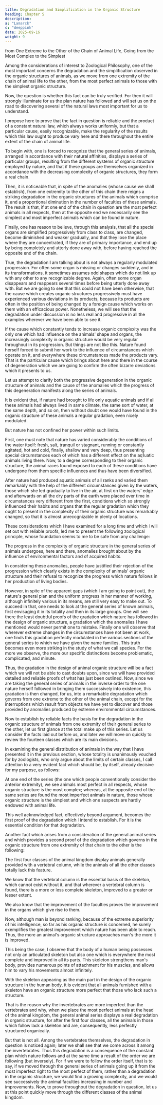```yaml
---
title: Degradation and Simplification in the Organic Structure 
heading: Chapter 5
description: 
a: "Lamarck"
c: "deeppink"
date: 2025-09-16
weight: 9
---
```


from One Extreme to the Other of the Chain of Animal Life, Going from the Most Complex to the Simplest


Among the considerations of interest to Zoological Philosophy, one of the most important concerns the degradation and the simplification observed in the organic structures of animals, as we move from one extremity of the chain of animal life to the other, from the most perfect animals to those with the simplest organic structure.

Now, the question is whether this fact can be truly verified. For then it will strongly illuminate for us the plan nature has followed and will set us on the road to discovering several of the natural laws most important for us to understand.

I propose here to prove that the fact in question is reliable and the product of a constant natural law, which always works uniformly, but that a particular cause, easily recognizable, make the regularity of the results which this law ought to produce vary here and there throughout the entire extent of the chain of animal life.

To begin with, one is forced to recognize that the general series of animals, arranged in accordance with their natural affinities, displays a series of particular groups, resulting from the different systems of organic structure employed by nature, and that if these groups are themselves organized in accordance with the decreasing complexity of organic structures, they form a real chain.

Then, it is noticeable that, in spite of the anomalies (whose cause we shall establish), from one extremity to the other of this chain there reigns a striking degradation in the organic structures of the animals which comprise it, and a proportional diminution in the number of faculties of these animals. The result is that, if at one end of the chain in question are the most perfect animals in all respects, then at the opposite end we necessarily see the simplest and most imperfect animals which can be found in nature.

Finally, one has reason to believe, through this analysis, that all the special organs are simplified progressively from class to class, are changed, become diminished and weaker gradually, and that they lose the place where they are concentrated, if they are of primary importance, and end up by being completely and utterly done away with, before having reached the opposite end of the chain.

True, the degradation I am talking about is not always a regularly modulated progression. For often some organ is missing or changes suddenly, and in its transformations, it sometimes assumes odd shapes which do not link up with any other to any recognizable degree. Again, often some organ disappears and reappears several times before being utterly done away with. But we are going to see that this could not have been otherwise, that the cause which creates organic structures progressively must have experienced various deviations in its products, because its products are often in the position of being changed by a foreign cause which works on them with an efficacious power. Nonetheless, we will see that the degradation under discussion is no less real and progressive in all the examples wherever we have been able to see it.

If the cause which constantly tends to increase organic complexity was the only one which had influence on the animals' shape and organs, the increasingly complexity in organic structure would be very regular throughout in its progression. But things are not like this. Nature found herself forced to submit her work to the influence of circumstances which operate on it, and everywhere these circumstances made the products vary. That is the particular cause which brings about here and there in the course of degeneration which we are going to confirm the often bizarre deviations which it presents to us.

Let us attempt to clarify both the progressive degeneration in the organic structure of animals and the cause of the anomalies which the progress of this degeneration manifests along the series of animals.

It is evident that, if nature had brought to life only aquatic animals and if all these animals had always lived in same climate, the same sort of water, at the same depth, and so on, then without doubt one would have found in the organic structure of these animals a regular gradation, even nicely modulated.

But nature has not confined her power within such limits.

First, one must note that nature has varied considerably the conditions of the water itself: fresh, salt, tranquil or stagnant, running or constantly agitated, hot and cold, finally, shallow and very deep, thus presenting special circumstances each of which has a different effect on the aq1uatic animals living there. Now, to a degree corresponding to their organic structure, the animal races found exposed to each of these conditions have undergone from them specific influences and thus have been diversified.

After nature had produced aquatic animals of all ranks and varied them remarkably with the help of the different circumstances given by the waters, those which she led gradually to live in the air, at first on the waters' edge and afterwards on all the dry parts of the earth were placed over time in circumstances very different from the first, conditions which so strongly influenced their habits and organs that the regular gradation which they ought to present in the complexity of their organic structure was remarkably changed, so that it is almost unrecognizable in plenty of locations.

These considerations which I have examined for a long time and which I will set out with reliable proofs, led me to present the following zoological principle, whose foundation seems to me to be safe from any challenge:

The progress in the complexity of organic structure in the general series of animals undergoes, here and there, anomalies brought about by the influence of environmental factors and of acquired habits.

In considering these anomalies, people have justified their rejection of the progression which clearly exists in the complexity of animals' organic structure and their refusal to recognize the progress which nature follows in her production of living bodies.

However, in spite of the apparent gaps (which I am going to point out), the nature's general plan and the uniform progress in her manner of working, although infinitely various in its means, are still very easy to make out. To succeed in that, one needs to look at the general series of known animals, first envisaging it in its totality and then in its large groups. One will see there the least doubtful proofs of the gradation which nature has followed in the design of organic structure, a gradation which the anomalies I have mentioned would never permit one to mistake. Finally one will observe that wherever extreme changes in the circumstances have not been at work, one finds this gradation perfectly modulated in the various sections of the general series to which we have given the name families. This truth becomes even more striking in the study of what we call species. For the more we observe, the more our specific distinctions become problematic, complicated, and minute.

Thus, the gradation in the design of animal organic structure will be a fact which we will not be able to cast doubts upon, since we will have provided detailed and reliable proofs of what has just been outlined. Now, since we are taking the general series of animals in the inverse order to the one nature herself followed in bringing them successively into existence, this gradation is then changed, for us, into a remarkable degradation which governs from one extreme to the other of the animal chain, except for the interruptions which result from objects we have yet to discover and those provided by anomalies produced by extreme environmental circumstances.

Now to establish by reliable facts the basis for the degradation in the organic structure of animals from one extremity of their general series to the other, let us first glance at the total make up of this series. Let us consider the facts laid out before us, and later we will move on quickly to review the fourteen classes which are its main divisions.

In examining the general distribution of animals in the way that I have presented it in the previous section, whose totality is unanimously vouched for by zoologists, who only argue about the limits of certain classes, I call attention to a very evident fact which should be, by itself, already decisive for my purpose, as follows:

At one end of the series (the one which people conventionally consider the anterior extremity), we see animals most perfect in all respects, whose organic structure is the most complex; whereas, at the opposite end of the same series are found the most imperfect animals in nature, those whose organic structure is the simplest and which one suspects are hardly endowed with animal life.

This well acknowledged fact, effectively beyond argument, becomes the first proof of the degradation which I intend to establish. For it is the essential condition for that degradation.

Another fact which arises from a consideration of the general animal series and which provides a second proof of the degradation which governs in the organic structure from one extremity of that chain to the other is the following:

The first four classes of the animal kingdom display animals generally provided with a vertebral column, while the animals of all the other classes totally lack this feature.

We know that the vertebral column is the essential basis of the skeleton, which cannot exist without it, and that wherever a vertebral column is found, there is a more or less complete skeleton, improved to a greater or lesser extent.

We also know that the improvement of the faculties proves the improvement in the organs which give rise to them.

Now, although man is beyond ranking, because of the extreme superiority of his intelligence, so far as his organic structure is concerned, he surely exemplifies the greatest improvement which nature has been able to reach. Thus, the more an animal's organic structure approaches man's the more it is improved.

This being the case, I observe that the body of a human being possesses not only an articulated skeleton but also one which is everywhere the most complete and improved in all its parts. This skeleton strengthens man's body, provides numerous points of attachment for his muscles, and allows him to vary his movements almost infinitely.

With the skeleton appearing as the main part in the design of the organic structure in the human body, it is evident that all animals furnished with a skeleton have an organic structure more perfect that those who lack such a structure.

That is the reason why the invertebrates are more imperfect than the vertebrates and why, when we place the most perfect animals at the head of the animal kingdom, the general animal series displays a real degradation in organic structure, for after the first four classes, all the animals in those which follow lack a skeleton and are, consequently, less perfectly structured organically.

But that is not all. Among the vertebrates themselves, the degradation in question is noticed again; later we shall see that we come across it among the invertebrates. Thus this degradation is a consequence of the constant plan which nature follows and at the same time a result of the order we are following (but inversely). For if we were to follow the order itself, that is to say, if we moved through the general series of animals going up it from the most imperfect right to the most perfect of them, rather than a degradation in the organic structure, we would find a growing complexity, and we would see successively the animal faculties increasing in number and improvements. Now, to prove throughout the degradation in question, let us at this point quickly move through the different classes of the animal kingdom.


